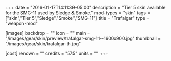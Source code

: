 +++
date = "2016-01-17T14:11:39-05:00"
description = "Tier 5 skin available for the SMG-11 used by Sledge & Smoke."
mod-types = "skin"
tags = ["skin","Tier 5","Sledge","Smoke","SMG-11"]
title = "Trafalgar"
type = "weapon-mod"

[images]
  backdrop = ""
  icon = ""
  main = "/images/gear/skin/preview/trafalgar-smg-11--1600x900.jpg"
  thumbnail = "/images/gear/skin/trafalgar-th.jpg"

[cost]
  renown = ""
  credits = "575"
  units = ""
+++
